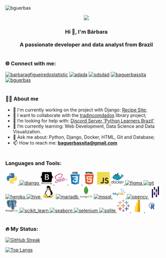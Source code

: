 <p align="left"> <img src="https://komarev.com/ghpvc/?username=bguerbas&label=Profile%20views&color=0e75b6&style=flat" alt="bguerbas" /> </p>

<div id="header" align="center">
    <img src="./images/working-chart.gif" width="200" >
</div>

<h3 align="center">
    Hi 👋, I'm Bárbara</br></br>
    A passionate developer and data analyst from Brazil
</h3>
<h1></h1>
<h3 align="left">
     🌐 Connect with me: 
</h3>

<p align="left">
    <a href="https://linkedin.com/in/barbaragfigueiredostatistic" target="blank"><img  src="https://raw.githubusercontent.com/rahuldkjain/github-profile-readme-generator/master/src/images/icons/Social/linked-in-alt.svg" alt="barbaragfigueiredostatistic" height="30" width="40" /></a>
    <a href="https://instagram.com/adada" target="blank"><img src="https://raw.githubusercontent.com/rahuldkjain/github-profile-readme-generator/master/src/images/icons/Social/instagram.svg" alt="adada" height="30" width="40" /></a>
    <a href="https://kaggle.com/bguerbas" target="blank"><img src="https://raw.githubusercontent.com/rahuldkjain/github-profile-readme-generator/master/src/images/icons/Social/kaggle.svg" alt="sdsdad" height="30" width="40" /></a>
    <a href="https://www.hackerrank.com/baguerbassita" target="blank"><img src="https://raw.githubusercontent.com/rahuldkjain/github-profile-readme-generator/master/src/images/icons/Social/hackerrank.svg" alt="baguerbassita" height="30" width="40" /></a>
    <a href="https://codepen.io/bguerbas" target="blank"><img src="https://raw.githubusercontent.com/rahuldkjain/github-profile-readme-generator/master/src/images/icons/Social/codepen.svg" alt="bguerbas" height="30" width="40" /></a>
</p>
<h1></h1>
<h3>👩‍🔬 About me</h3>

- 🔭 I'm currently working on the project with Django: [Recipe Site](https://github.com/bguerbas/django-project-recipes);
- 👯 I want to collaborate with the [tradincomdados](https://pypi.org/project/tradingcomdados/) library project;
- 🤝 I’m looking for help with: [Discord Server 'Python Learners Brazil'](https://github.com/bguerbas/django-project-recipes)
- 🌱 I’m currently learning: Web Development, Data Science and Data Visualization.
- 💬 Ask me about: Python, Django, Docker, HTML, Git and Database;
- 📫 How to reach me: **baguerbassita@gmail.com**


<h1></h1>
<h3 align="left">Languages and Tools:</h3>
<p align="left">
    <a href="https://www.python.org" target="_blank" rel="noreferrer"> <img src="https://raw.githubusercontent.com/devicons/devicon/master/icons/python/python-original.svg" alt="python" width="40" height="40"/> </a>   
    <a href="https://www.djangoproject.com/" target="_blank" rel="noreferrer"> <img src="https://cdn.worldvectorlogo.com/logos/django.svg" alt="django" width="40" height="40"/> </a> 
    <a href="https://getbootstrap.com" target="_blank" rel="noreferrer"> <img src="https://raw.githubusercontent.com/devicons/devicon/master/icons/bootstrap/bootstrap-plain-wordmark.svg" alt="bootstrap" width="40" height="40"/> </a> 
    </a> <a href="https://sass-lang.com" target="_blank" rel="noreferrer"> <img src="https://raw.githubusercontent.com/devicons/devicon/master/icons/sass/sass-original.svg" alt="sass" width="40" height="40"/>
    <a href="https://www.w3schools.com/css/" target="_blank" rel="noreferrer"> <img src="https://raw.githubusercontent.com/devicons/devicon/master/icons/css3/css3-original-wordmark.svg" alt="css3" width="40" height="40"/> </a> 
    <a href="https://www.w3.org/html/" target="_blank" rel="noreferrer"> <img src="https://raw.githubusercontent.com/devicons/devicon/master/icons/html5/html5-original-wordmark.svg" alt="html5" width="40" height="40"/></a>
    <a href="https://developer.mozilla.org/en-US/docs/Web/JavaScript" target="_blank" rel="noreferrer"><img src="https://raw.githubusercontent.com/devicons/devicon/master/icons/javascript/javascript-original.svg" alt="javascript" width="40" height="40"/> </a> 
    <a href="https://www.docker.com/" target="_blank" rel="noreferrer"> <img src="https://raw.githubusercontent.com/devicons/devicon/master/icons/docker/docker-original-wordmark.svg" alt="docker" width="40" height="40"/> </a> 
    <a href="https://www.figma.com/" target="_blank" rel="noreferrer"> <img src="https://www.vectorlogo.zone/logos/figma/figma-icon.svg" alt="figma" width="40" height="40"/> </a> 
    <a href="https://git-scm.com/" target="_blank" rel="noreferrer"> <img src="https://www.vectorlogo.zone/logos/git-scm/git-scm-icon.svg" alt="git" width="40" height="40"/> </a> 
    <a href="https://heroku.com" target="_blank" rel="noreferrer"> <img src="https://www.vectorlogo.zone/logos/heroku/heroku-icon.svg" alt="heroku" width="40" height="40"/> </a> 
    <a href="https://hive.apache.org/" target="_blank" rel="noreferrer"> <img src="https://www.vectorlogo.zone/logos/apache_hive/apache_hive-icon.svg" alt="hive" width="40" height="40"/> </a>   
    <a href="https://www.linux.org/" target="_blank" rel="noreferrer"> <img src="https://raw.githubusercontent.com/devicons/devicon/master/icons/linux/linux-original.svg" alt="linux" width="40" height="40"/></a> 
    <a href="https://mariadb.org/" target="_blank" rel="noreferrer"> <img src="https://www.vectorlogo.zone/logos/mariadb/mariadb-icon.svg" alt="mariadb" width="40" height="40"/> </a> 
    <a href="https://www.mongodb.com/" target="_blank" rel="noreferrer"> <img src="https://raw.githubusercontent.com/devicons/devicon/master/icons/mongodb/mongodb-original-wordmark.svg" alt="mongodb" width="40" height="40"/></a> 
    <a href="https://www.microsoft.com/en-us/sql-server" target="_blank" rel="noreferrer"> <img src="https://www.svgrepo.com/show/303229/microsoft-sql-server-logo.svg" alt="mssql" width="40" height="40"/> </a> 
    <a href="https://www.mysql.com/" target="_blank" rel="noreferrer"> <img src="https://raw.githubusercontent.com/devicons/devicon/master/icons/mysql/mysql-original-wordmark.svg" alt="mysql" width="40" height="40"/> </a> 
    <a href="https://opencv.org/" target="_blank" rel="noreferrer"> <img src="https://www.vectorlogo.zone/logos/opencv/opencv-icon.svg" alt="opencv" width="40" height="40"/> </a> 
    <a href="https://pandas.pydata.org/" target="_blank" rel="noreferrer"> <img src="https://raw.githubusercontent.com/devicons/devicon/2ae2a900d2f041da66e950e4d48052658d850630/icons/pandas/pandas-original.svg" alt="pandas" width="40" height="40"/> </a> 
    <a href="https://www.postgresql.org" target="_blank" rel="noreferrer"> <img src="https://raw.githubusercontent.com/devicons/devicon/master/icons/postgresql/postgresql-original-wordmark.svg" alt="postgresql" width="40" height="40"/> </a> 
    <a href="https://scikit-learn.org/" target="_blank" rel="noreferrer"> <img src="https://upload.wikimedia.org/wikipedia/commons/0/05/Scikit_learn_logo_small.svg" alt="scikit_learn" width="40" height="40"/> </a> 
    <a href="https://seaborn.pydata.org/" target="_blank" rel="noreferrer"> <img src="https://seaborn.pydata.org/_images/logo-mark-lightbg.svg" alt="seaborn" width="40" height="40"/> </a> 
    <a href="https://www.selenium.dev" target="_blank" rel="noreferrer"> <img src="https://raw.githubusercontent.com/detain/svg-logos/780f25886640cef088af994181646db2f6b1a3f8/svg/selenium-logo.svg" alt="selenium" width="40" height="40"/> </a> 
    <a href="https://www.sqlite.org/" target="_blank" rel="noreferrer"> <img src="https://www.vectorlogo.zone/logos/sqlite/sqlite-icon.svg" alt="sqlite" width="40" height="40"/> </a>
    <a href="https://www.tableau.com/en" target="_blank" rel="noreferrer"> <img src="./images/tableau-icon-svgrepo-com.svg" alt="tableau" width="40" height="40"/> </a> 
    <a href="https://learn.microsoft.com/pt-br/power-bi/" target="_blank" rel="noreferrer"> <img src="./images/power-bi.svg" alt="PowerBI" width="40" height="40"/> </a> 
    <a href="https://www.r-project.org/" target="_blank" rel="noreferrer"> <img src="./images/r.svg" alt="tableau" width="40" height="40"/> </a>
</p>


<h1></h1>
<h3>🔥 My Status:</h3>

[![GitHub Streak](https://github-readme-streak-stats.herokuapp.com/?user=bguerbas&theme=tokyonight&mode=weekly)](https://git.io/streak-stats)

[![Top Langs](https://github-readme-stats.vercel.app/api/top-langs/?username=bguerbas&layout=compact&theme=tokyonight)](https://github.com/anuraghazra/github-readme-stats)



